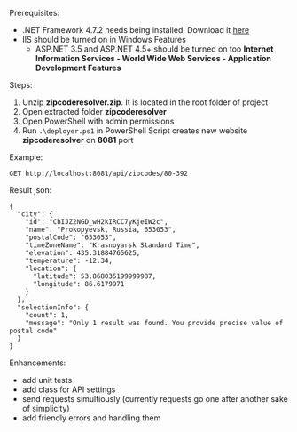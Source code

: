 Prerequisites:

- .NET Framework 4.7.2 needs being installed. Download it [here](https://dotnet.microsoft.com/download/dotnet-framework/thank-you/net472-developer-pack-offline-installer)
- IIS should be turned on in Windows Features
    - ASP.NET 3.5 and ASP.NET 4.5+ should be turned on too
        **Internet Information Services - World Wide Web Services - Application Development Features**

Steps:
1. Unzip **zipcoderesolver.zip**. It is located in the root folder of project
2. Open extracted folder **zipcoderesolver**
3. Open PowerShell with admin permissions
3. Run `.\deployer.ps1` in PowerShell
    Script creates new website **zipcoderesolver** on **8081** port

Example:

```
GET http://localhost:8081/api/zipcodes/80-392
```

Result json:
```
{
  "city": {
    "id": "ChIJZ2NGD_wH2kIRCC7yKjeIW2c",
    "name": "Prokopyevsk, Russia, 653053",
    "postalCode": "653053",
    "timeZoneName": "Krasnoyarsk Standard Time",
    "elevation": 435.31884765625,
    "temperature": -12.34,
    "location": {
      "latitude": 53.868035199999987,
      "longitude": 86.6179971
    }
  },
  "selectionInfo": {
    "count": 1,
    "message": "Only 1 result was found. You provide precise value of postal code"
  }
}
```

Enhancements:
- add unit tests
- add class for API settings
- send requests simultiously (currently requests go one after another sake of simplicity)
- add friendly errors and handling them 